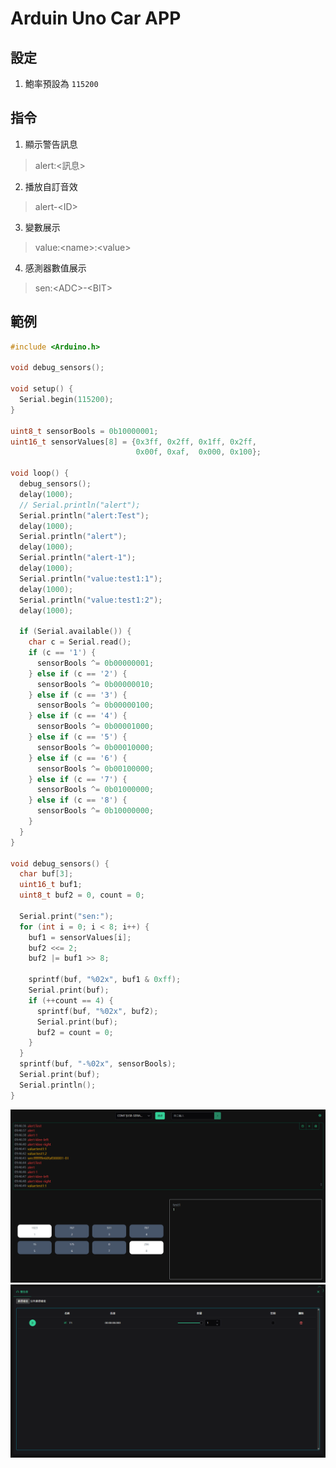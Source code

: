 # Arduin Uno Car APP

## 設定

1. 鮑率預設為 `115200`

## 指令

1. 顯示警告訊息

  > alert:\<訊息>

2. 播放自訂音效

  > alert-\<ID>

3. 變數展示

  > value:\<name>:\<value>

4. 感測器數值展示

  > sen:\<ADC>-\<BIT>

## 範例

```cpp
#include <Arduino.h>

void debug_sensors();

void setup() {
  Serial.begin(115200);
}

uint8_t sensorBools = 0b10000001;
uint16_t sensorValues[8] = {0x3ff, 0x2ff, 0x1ff, 0x2ff,
                            0x00f, 0xaf,  0x000, 0x100};

void loop() {
  debug_sensors();
  delay(1000);
  // Serial.println("alert");
  Serial.println("alert:Test");
  delay(1000);
  Serial.println("alert");
  delay(1000);
  Serial.println("alert-1");
  delay(1000);
  Serial.println("value:test1:1");
  delay(1000);
  Serial.println("value:test1:2");
  delay(1000);

  if (Serial.available()) {
    char c = Serial.read();
    if (c == '1') {
      sensorBools ^= 0b00000001;
    } else if (c == '2') {
      sensorBools ^= 0b00000010;
    } else if (c == '3') {
      sensorBools ^= 0b00000100;
    } else if (c == '4') {
      sensorBools ^= 0b00001000;
    } else if (c == '5') {
      sensorBools ^= 0b00010000;
    } else if (c == '6') {
      sensorBools ^= 0b00100000;
    } else if (c == '7') {
      sensorBools ^= 0b01000000;
    } else if (c == '8') {
      sensorBools ^= 0b10000000;
    }
  }
}

void debug_sensors() {
  char buf[3];
  uint16_t buf1;
  uint8_t buf2 = 0, count = 0;

  Serial.print("sen:");
  for (int i = 0; i < 8; i++) {
    buf1 = sensorValues[i];
    buf2 <<= 2;
    buf2 |= buf1 >> 8;

    sprintf(buf, "%02x", buf1 & 0xff);
    Serial.print(buf);
    if (++count == 4) {
      sprintf(buf, "%02x", buf2);
      Serial.print(buf);
      buf2 = count = 0;
    }
  }
  sprintf(buf, "-%02x", sensorBools);
  Serial.print(buf);
  Serial.println();
}
```

![alt text](.github/assets/home.png)
![alt text](.github/assets/setting-1.png)
